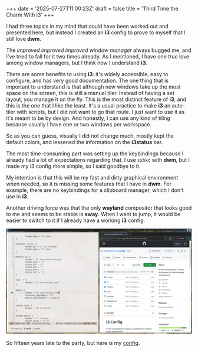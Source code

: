 +++
date = '2025-07-27T11:00:23Z'
draft = false
title = 'Third Time the Charm With i3'
+++

I had three topics in my mind that could have been worked out and presented here, but instead I created an **i3** config to prove to myself that I still love **dwm**.

<!--more-->

The _improved improved improved window manager_ always bugged me, and I've tried to fall for it two times already. As I mentioned, I have one _true_ love among window managers, but I think now I understand **i3**.

There are some benefits to using **i3**: it's widely accessible, easy to configure, and has very good documentation. The one thing that is important to understand is that although new windows take up the most space on the screen, this is still a manual tiler. Instead of having a set layout, you manage it on the fly. This is the most distinct feature of **i3**, and this is the one that I like the least. It's a usual practice to make **i3** an auto-tiler with scripts, but I did not want to go that route. I just want to use it as it's meant to be by design. And honestly, I can use any kind of tiling because usually I have one or two windows per workspace.

So as you can guess, visually I did not change much, mostly kept the default colors, and lessened the information on the **i3status** bar.

The most time-consuming part was setting up the keybindings because I already had a lot of expectations regarding that. I use `sxhkd` with **dwm**, but I made my i3 config more simple, so I said goodbye to it.

My intention is that this will be my fast and dirty graphical environment when needed, so it is missing some features that I have in **dwm**. For example, there are no keybindings for a clipboard manager, which I don't use in **i3**.

Another driving force was that the only **wayland** compositor that looks good to me and seems to be stable is **sway**. When I want to jump, it would be easier to switch to it if I already have a working **i3** config.

![i3](i3.png)

So fifteen years late to the party, but here is my [config](https://github.com/hrvthzslt/i3-config).
